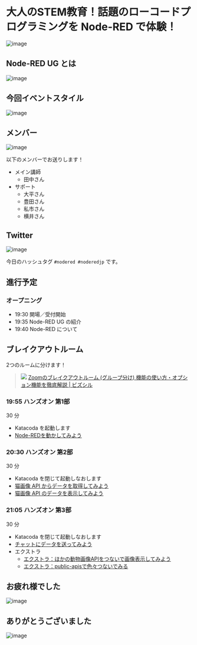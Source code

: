 # 大人のSTEM教育！話題のローコードプログラミングを Node-RED で体験！

![image](https://i.gyazo.com/f5e0ecb5527962bbbd33cadb79870c25.png)

## Node-RED UG とは

![image](https://i.gyazo.com/cd7f45b075ab7390a116347945544b9a.png)

## 今回イベントスタイル

![image](https://i.gyazo.com/a7dcf2292cae8dedbe7f60d720ae286e.png)

## メンバー

![image](https://i.gyazo.com/5e5a50147513faba110cdecc1fd93532.png)

以下のメンバーでお送りします！

* メイン講師
  * 田中さん
* サポート
  * 大平さん
  * 豊田さん
  * 私市さん
  * 横井さん

## Twitter

![image](https://i.gyazo.com/35577567f7bc57b6fdd84d663daa8c2b.png)

今日のハッシュタグ `#nodered #noderedjp` です。

## 進行予定

### オープニング

* 19:30	開場／受付開始
* 19:35	Node-RED UG の紹介
* 19:40	Node-RED について

## ブレイクアウトルーム

2つのルームに分けます！

> ![](https://lh3.googleusercontent.com/w30582mUzbumJgyA6RXJ1tAkiiAkqIZC0n1b6ld4tl_7h_ZkoS6OT4Kv96ETl4R2WQFL-UQyKpZyUWIN83HzCYtmbzmJ2w4OAksieCvOJ9zDRMQH4Cb_GqMdv1MkY672KZh_baC0)
> [Zoomのブレイクアウトルーム \(グループ分け\) 機能の使い方・オプション機能を徹底解説 \| ビズシル](https://blog.coubic.com/online/zoom-breakoutroom/)

### 19:55	ハンズオン 第1部

30 分

* Katacoda を起動します
* [Node-REDを動かしてみよう](01_getting_started.md)

### 20:30	ハンズオン 第2部

30 分

* Katacoda を閉じて起動しなおします
* [猫画像 API からデータを取得してみよう](02_api_request.md)
* [猫画像 API のデータを表示してみよう](03_cat_image_output.md)

### 21:05	ハンズオン 第3部

30 分

* Katacoda を閉じて起動しなおします
* [チャットにデータを送ってみよう](04_chat_output.md)
* エクストラ
  * [エクストラ：ほかの動物画像APIをつないで画像表示してみよう](98_extra_animal.md)
  * [エクストラ：public-apisで色々つないでみる](99_extra_api.md)

## お疲れ様でした

![image](https://i.gyazo.com/5a6aa1d064fcd403fa67091c7d0e417a.png)

## ありがとうございました

![image](https://i.gyazo.com/6132b1f8e99f5725151417d7c146c6d2.png)


